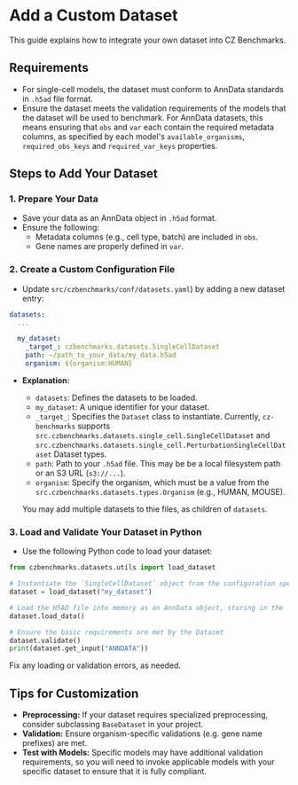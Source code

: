 # Add a Custom Dataset

This guide explains how to integrate your own dataset into CZ Benchmarks.

## Requirements

- For single-cell models, the dataset must conform to AnnData standards in `.h5ad` file format.
- Ensure the dataset meets the validation requirements of the models that the dataset will be used to benchmark. For AnnData datasets, this means ensuring that `obs` and `var` each contain the required metadata columns, as specified by each model's `available_organisms`, `required_obs_keys` and `required_var_keys` properties.


## Steps to Add Your Dataset

### 1. Prepare Your Data

- Save your data as an AnnData object in `.h5ad` format.
- Ensure the following:
  - Metadata columns (e.g., cell type, batch) are included in `obs`.
  - Gene names are properly defined in `var`.

### 2. Create a Custom Configuration File

- Update `src/czbenchmarks/conf/datasets.yaml`) by adding a new dataset entry:

```yaml
datasets:
  ...

  my_dataset:
    _target_: czbenchmarks.datasets.SingleCellDataset
    path: ~/path_to_your_data/my_data.h5ad
    organism: ${organism:HUMAN}
```

- **Explanation:**
  - `datasets`: Defines the datasets to be loaded.
  - `my_dataset`: A unique identifier for your dataset.
  - `_target_`: Specifies the `Dataset` class to instantiate. Currently, `cz-benchmarks` supports `src.czbenchmarks.datasets.single_cell.SingleCellDataset` and `src.czbenchmarks.datasets.single_cell.PerturbationSingleCellDataset` Dataset types.
  - `path`: Path to your `.h5ad` file. This may be be a local filesystem path or an S3 URL (`s3://...`).
  - `organism`: Specify the organism, which must be a value from the `src.czbenchmarks.datasets.types.Organism` (e.g., HUMAN, MOUSE).

  You may add multiple datasets to thie files, as children of `datasets`.

### 3. Load and Validate Your Dataset in Python

- Use the following Python code to load your dataset:

```python
from czbenchmarks.datasets.utils import load_dataset

# Instantiate the `SingleCellDataset` object from the configuration specified in `datasets.yaml`
dataset = load_dataset("my_dataset")

# Load the H5AD file into memory as an AnnData object, storing in the `ANNDATA` input "slot" of the dataset.
dataset.load_data()

# Ensure the basic requirements are met by the Dataset
dataset.validate()
print(dataset.get_input("ANNDATA"))
```

Fix any loading or validation errors, as needed.

## Tips for Customization

- **Preprocessing:** If your dataset requires specialized preprocessing, consider subclassing `BaseDataset` in your project.
- **Validation:** Ensure organism-specific validations (e.g. gene name prefixes) are met.
- **Test with Models:** Specific models may have additional validation requirements, so you will need to invoke applicable models with your specific dataset to ensure that it is fully compliant.


